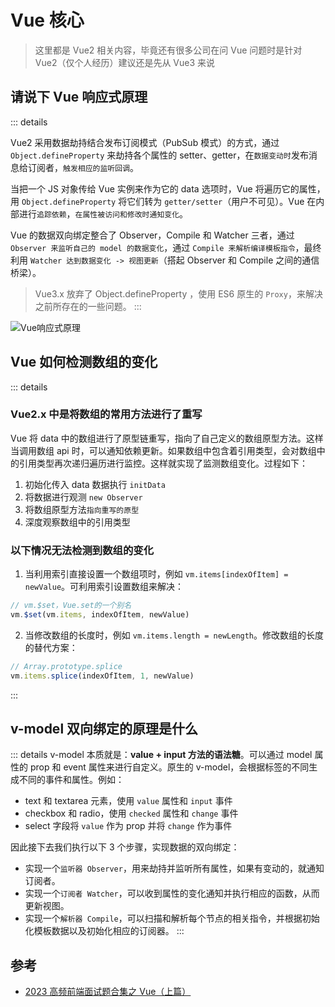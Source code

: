 # Vue 核心

> 这里都是 Vue2 相关内容，毕竟还有很多公司在问 Vue 问题时是针对 Vue2（仅个人经历）建议还是先从 Vue3 来说

## 请说下 Vue 响应式原理

::: details

Vue2 采用数据劫持结合发布订阅模式（PubSub 模式）的方式，通过 `Object.defineProperty` 来劫持各个属性的 setter、getter，在`数据变动时`发布消息给订阅者，`触发相应的监听回调`。

当把一个 JS 对象传给 Vue 实例来作为它的 data 选项时，Vue 将遍历它的属性，用 `Object.defineProperty` 将它们转为 `getter/setter`（用户不可见）。Vue 在内部进行`追踪依赖`，`在属性被访问和修改时通知变化`。

Vue 的数据双向绑定整合了 Observer，Compile 和 Watcher 三者，通过 `Observer 来监听自己的 model 的数据变化`，通过 `Compile 来解析编译模板指令`，最终利用 `Watcher 达到数据变化 -> 视图更新`（搭起 Observer 和 Compile 之间的通信桥梁）。

> Vue3.x 放弃了 Object.defineProperty ，使用 ES6 原生的 `Proxy`，来解决之前所存在的一些问题。
> :::

<Image src="/07vue/reactive.jpg" alt="Vue响应式原理"/>

## Vue 如何检测数组的变化

::: details

### Vue2.x 中是将数组的常用方法进行了重写

Vue 将 data 中的数组进行了原型链重写，指向了自己定义的数组原型方法。这样当调用数组 api 时，可以通知依赖更新。如果数组中包含着引用类型，会对数组中的引用类型再次递归遍历进行监控。这样就实现了监测数组变化。过程如下：

1. 初始化传入 data 数据执行 `initData`
2. 将数据进行观测 `new Observer`
3. 将数组原型方法`指向重写的原型`
4. 深度观察数组中的引用类型

### 以下情况无法检测到数组的变化

1. 当利用索引直接设置一个数组项时，例如 `vm.items[indexOfItem] = newValue`。可利用索引设置数组来解决：

```js
// vm.$set，Vue.set的一个别名
vm.$set(vm.items, indexOfItem, newValue)
```

2. 当修改数组的长度时，例如 `vm.items.length = newLength`。修改数组的长度的替代方案：

```js
// Array.prototype.splice
vm.items.splice(indexOfItem, 1, newValue)
```

:::

## v-model 双向绑定的原理是什么

::: details
v-model 本质就是：**value + input 方法的语法糖**。可以通过 model 属性的 prop 和 event 属性来进行自定义。原生的 v-model，会根据标签的不同生成不同的事件和属性。例如：

- text 和 textarea 元素，使用 `value` 属性和 `input` 事件
- checkbox 和 radio，使用 `checked` 属性和 `change` 事件
- select 字段将 `value` 作为 prop 并将 `change` 作为事件

因此接下去我们执行以下 3 个步骤，实现数据的双向绑定：

- 实现一个`监听器 Observer`，用来劫持并监听所有属性，如果有变动的，就通知订阅者。
- 实现一个`订阅者 Watcher`，可以收到属性的变化通知并执行相应的函数，从而更新视图。
- 实现一个`解析器 Compile`，可以扫描和解析每个节点的相关指令，并根据初始化模板数据以及初始化相应的订阅器。
  :::

## 参考

- [2023 高频前端面试题合集之 Vue（上篇）](https://juejin.cn/post/7208005892313579576#heading-4)
